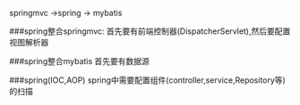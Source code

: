springmvc  ->spring -> mybatis 

###spring整合springmvc:
    首先要有前端控制器(DispatcherServlet),然后要配置视图解析器
    
###spring整合mybatis
    首先要有数据源
    
###spring(IOC,AOP)
    spring中需要配置组件(controller,service,Repository等)的扫描    